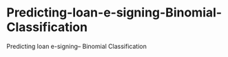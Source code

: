 # Predicting-loan-e-signing-Binomial-Classification
Predicting loan e-signing– Binomial Classification
